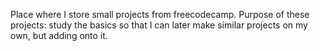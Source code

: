Place where I store small projects from freecodecamp. 
Purpose of these projects: study the basics so that I can later make similar projects on my own, but adding onto it.
